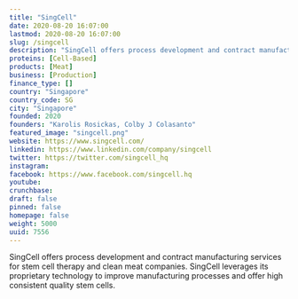 ```yaml
---
title: "SingCell"
date: 2020-08-20 16:07:00
lastmod: 2020-08-20 16:07:00
slug: /singcell
description: "SingCell offers process development and contract manufacturing services for stem cell therapy and clean meat companies. SingCell leverages its proprietary technology to improve manufacturing processes and offer high consistent quality stem cells."
proteins: [Cell-Based]
products: [Meat]
business: [Production]
finance_type: []
country: "Singapore"
country_code: SG
city: "Singapore"
founded: 2020
founders: "Karolis Rosickas, Colby J Colasanto"
featured_image: "singcell.png"
website: https://www.singcell.com/
linkedin: https://www.linkedin.com/company/singcell
twitter: https://twitter.com/singcell_hq
instagram: 
facebook: https://www.facebook.com/singcell.hq
youtube: 
crunchbase: 
draft: false
pinned: false
homepage: false
weight: 5000
uuid: 7556
---
```

SingCell offers process development and contract manufacturing services for stem cell therapy and clean meat companies. SingCell leverages its proprietary technology to improve manufacturing processes and offer high consistent quality stem cells.
